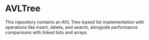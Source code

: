 # AVLTree
This repository contains an AVL Tree-based list implementation with operations like insert, delete, and search, alongside performance comparisons with linked lists and arrays.
